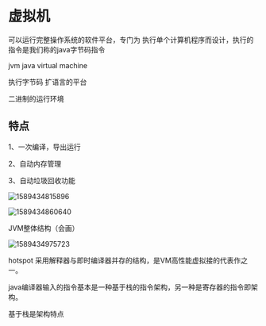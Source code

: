 # 虚拟机

可以运行完整操作系统的软件平台，专门为 执行单个计算机程序而设计，执行的指令是我们称的java字节码指令

jvm java virtual machine

执行字节码 扩语言的平台

二进制的运行环境

## 特点

1、一次编译，导出运行

2、自动内存管理

3、自动垃圾回收功能

![1589434815896](C:\Users\lenovo\AppData\Roaming\Typora\typora-user-images\1589434815896.png)

![1589434860640](C:\Users\lenovo\AppData\Roaming\Typora\typora-user-images\1589434860640.png)

JVM整体结构（会画）

![1589434975723](C:\Users\lenovo\AppData\Roaming\Typora\typora-user-images\1589434975723.png)

hotspot 采用解释器与即时编译器并存的结构，是VM高性能虚拟接的代表作之一。

java编译器输入的指令基本是一种基于栈的指令架构，另一种是寄存器的指令即架构。

基于栈是架构特点